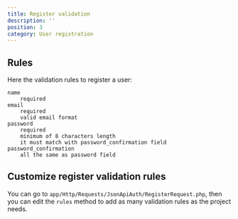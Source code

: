 ```yaml
---
title: Register validation
description: ''
position: 3
category: User registration
---
```


## Rules

Here the validation rules to register a user:

```
name
    required
email
    required
    valid email format
password
    required
    minimum of 8 characters length
    it must match with password_confirmation field
password_confirmation
    all the same as password field
```

## Customize register validation rules

You can go to `app/Http/Requests/JsonApiAuth/RegisterRequest.php`, then you can edit the `rules` method to add as many validation rules as the project needs.
